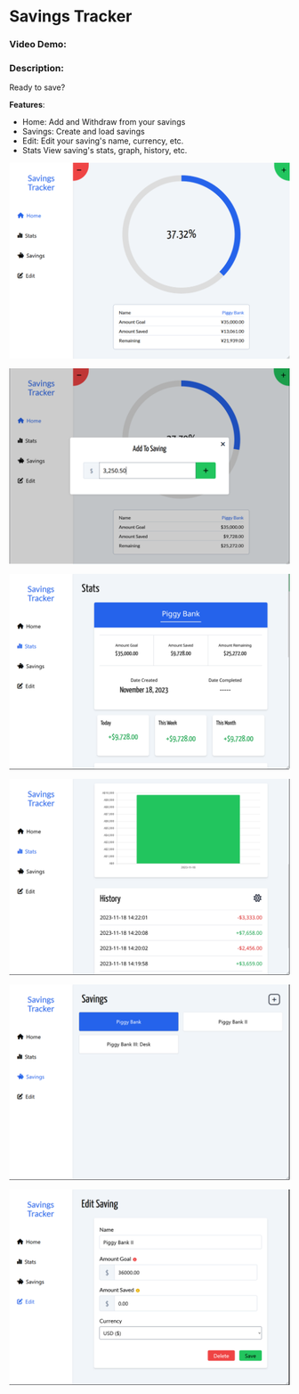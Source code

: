 # Savings Tracker

### Video Demo: 

### Description:
Ready to save? 

**Features**:
- Home: Add and Withdraw from your savings
- Savings: Create and load savings
- Edit: Edit your saving's name, currency, etc.
- Stats View saving's stats, graph, history, etc.

![Preview 1](/static/img/preview1.png)


![Preview 2](/static/img/preview2.png)


![Preview 3](/static/img/preview3.png)


![Preview 4](/static/img/preview4.png)


![Preview 5](/static/img/preview5.png)


![Preview 6](/static/img/preview6.png)
